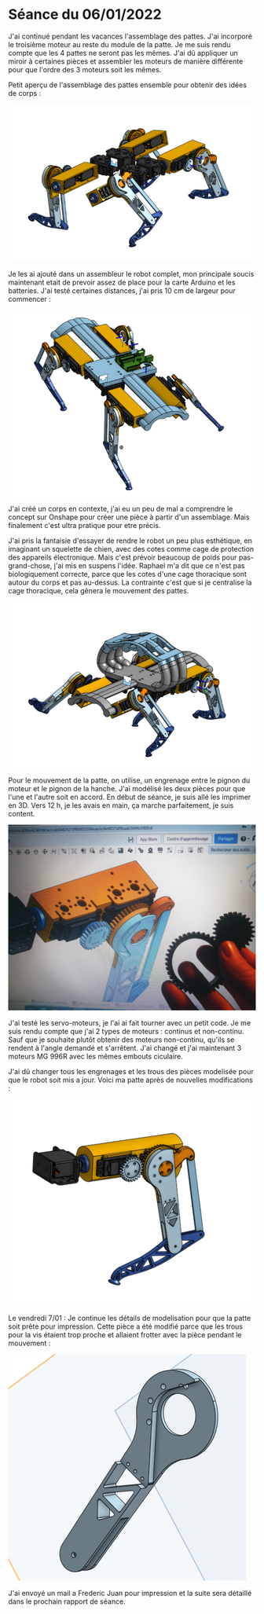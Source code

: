 # Séance du 06/01/2022

J'ai continué pendant les vacances l'assemblage des pattes. J'ai incorporé le troisième moteur au reste du module de la patte. Je me suis rendu compte que les 4 pattes ne seront pas les mêmes. J'ai dû appliquer un miroir à certaines pièces et assembler les moteurs de manière différente pour que l'ordre des 3 moteurs soit les mêmes.

Petit aperçu de l'assemblage des pattes ensemble pour obtenir des idées de corps :

![](pattes-assemblee.PNG)

Je les ai ajouté dans un assembleur le robot complet, mon principale soucis maintenant etait de prevoir assez de place pour la carte Arduino et les batteries. J'ai testé certaines distances, j'ai pris 10 cm de largeur pour commencer :

![](robot-complet-corps.PNG)

J'ai créé un corps en contexte, j'ai eu un peu de mal a comprendre le concept sur Onshape pour créer une pièce à partir d'un assemblage. Mais finalement c'est ultra pratique pour etre précis.

J'ai pris la fantaisie d'essayer de rendre le robot un peu plus esthétique, en imaginant un squelette de chien, avec des cotes comme cage de protection des appareils électronique. Mais c'est prévoir beaucoup de poids pour pas-grand-chose, j'ai mis en suspens l'idée. Raphael m'a dit que ce n'est pas biologiquement correcte, parce que les cotes d'une cage thoracique sont autour du corps et pas au-dessus. La contrainte c'est que si je centralise la cage thoracique, cela gênera le mouvement des pattes.

![](robot-osseux.PNG)


Pour le mouvement de la patte, on utilise, un engrenage entre le pignon du moteur et le pignon de la hanche. J'ai modélisé les deux pièces pour que l'une et l'autre soit en accord. En début de séance, je suis allé les imprimer en 3D. Vers 12 h, je les avais en main, ça marche parfaitement, je suis content.

![](engrenages.jpeg)

J'ai testé les servo-moteurs, je l'ai ai fait tourner avec un petit code. Je me suis rendu compte que j'ai 2 types de moteurs : continus et non-continu. Sauf que je souhaite plutôt obtenir des moteurs non-continu, qu'ils se rendent à l'angle demandé et s'arrêtent. J'ai changé et j'ai maintenant 3 moteurs MG 996R avec les mêmes embouts ciculaire.

J'ai dû changer tous les engrenages et les trous des pièces modelisée pour que le robot soit mis a jour. Voici ma patte après de nouvelles modifications :

![](patte-version2.PNG)

Le vendredi 7/01 : Je continue les détails de modelisation pour que la patte soit prête pour impression. Cette pièce a été modifié parce que les trous pour la vis étaient trop proche et allaient frotter avec la pièce pendant le mouvement :

![](femur1.PNG)

J'ai envoyé un mail a Frederic Juan pour impression et la suite sera détaillé dans le prochain rapport de séance.



